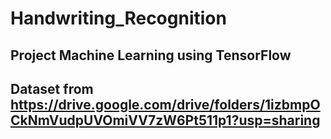 # Handwriting_Recognition

## Project Machine Learning using TensorFlow
## Dataset from https://drive.google.com/drive/folders/1izbmpOCkNmVudpUVOmiVV7zW6Pt511p1?usp=sharing


